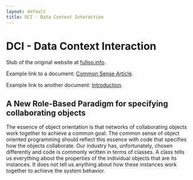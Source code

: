 ```yaml
---
layout: default
title: DCI - Data Context Interaction
---
```


# DCI - Data Context Interaction

Stub of the original website at [fulloo.info](http://fulloo.info/).

Example link to a document: [Common Sense Article](/documents/commonsense.pdf).

Example link to another document: [Introduction](introduction.html).

## A New Role-Based Paradigm for specifying collaborating objects

The essence of object orientation is that networks of collaborating objects work together to achieve a common goal. The common sense of object oriented programming should reflect this essence with code that specifies how the objects collaborate. Our industry has, unfortunately, chosen differently and code is commonly written in terms of classes. A class tells us everything about the properties of the individual objects that are its instances. It does not tell us anything about how these instances work together to achieve the system behavior.